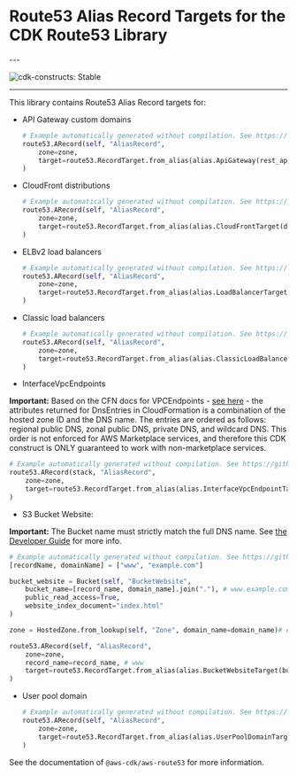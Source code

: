 # Route53 Alias Record Targets for the CDK Route53 Library

<!--BEGIN STABILITY BANNER-->---


![cdk-constructs: Stable](https://img.shields.io/badge/cdk--constructs-stable-success.svg?style=for-the-badge)

---
<!--END STABILITY BANNER-->

This library contains Route53 Alias Record targets for:

* API Gateway custom domains

  ```python
  # Example automatically generated without compilation. See https://github.com/aws/jsii/issues/826
  route53.ARecord(self, "AliasRecord",
      zone=zone,
      target=route53.RecordTarget.from_alias(alias.ApiGateway(rest_api))
  )
  ```
* CloudFront distributions

  ```python
  # Example automatically generated without compilation. See https://github.com/aws/jsii/issues/826
  route53.ARecord(self, "AliasRecord",
      zone=zone,
      target=route53.RecordTarget.from_alias(alias.CloudFrontTarget(distribution))
  )
  ```
* ELBv2 load balancers

  ```python
  # Example automatically generated without compilation. See https://github.com/aws/jsii/issues/826
  route53.ARecord(self, "AliasRecord",
      zone=zone,
      target=route53.RecordTarget.from_alias(alias.LoadBalancerTarget(elbv2))
  )
  ```
* Classic load balancers

  ```python
  # Example automatically generated without compilation. See https://github.com/aws/jsii/issues/826
  route53.ARecord(self, "AliasRecord",
      zone=zone,
      target=route53.RecordTarget.from_alias(alias.ClassicLoadBalancerTarget(elb))
  )
  ```
* InterfaceVpcEndpoints

**Important:** Based on the CFN docs for VPCEndpoints - [see here](attrDnsEntries) - the attributes returned for DnsEntries in CloudFormation is a combination of the hosted zone ID and the DNS name. The entries are ordered as follows: regional public DNS, zonal public DNS, private DNS, and wildcard DNS. This order is not enforced for AWS Marketplace services, and therefore this CDK construct is ONLY guaranteed to work with non-marketplace services.

```python
# Example automatically generated without compilation. See https://github.com/aws/jsii/issues/826
route53.ARecord(stack, "AliasRecord",
    zone=zone,
    target=route53.RecordTarget.from_alias(alias.InterfaceVpcEndpointTarget(interface_vpc_endpoint))
)
```

* S3 Bucket Website:

**Important:** The Bucket name must strictly match the full DNS name.
See [the Developer Guide](https://docs.aws.amazon.com/Route53/latest/DeveloperGuide/getting-started.html) for more info.

```python
# Example automatically generated without compilation. See https://github.com/aws/jsii/issues/826
[recordName, domainName] = ["www", "example.com"]

bucket_website = Bucket(self, "BucketWebsite",
    bucket_name=[record_name, domain_name].join("."), # www.example.com
    public_read_access=True,
    website_index_document="index.html"
)

zone = HostedZone.from_lookup(self, "Zone", domain_name=domain_name)# example.com

route53.ARecord(self, "AliasRecord",
    zone=zone,
    record_name=record_name, # www
    target=route53.RecordTarget.from_alias(alias.BucketWebsiteTarget(bucket))
)
```

* User pool domain

  ```python
  # Example automatically generated without compilation. See https://github.com/aws/jsii/issues/826
  route53.ARecord(self, "AliasRecord",
      zone=zone,
      target=route53.RecordTarget.from_alias(alias.UserPoolDomainTarget(domain))
  )
  ```

See the documentation of `@aws-cdk/aws-route53` for more information.

